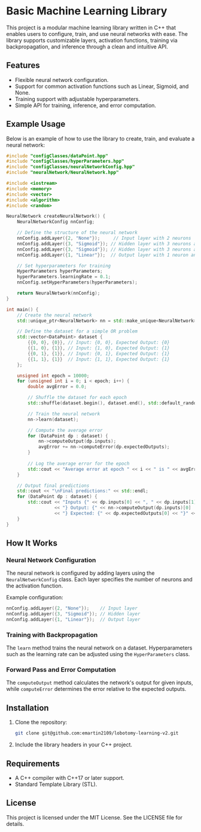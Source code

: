 
# Basic Machine Learning Library

This project is a modular machine learning library written in C++ that enables users to configure, train, and use neural networks with ease. The library supports customizable layers, activation functions, training via backpropagation, and inference through a clean and intuitive API.

## Features

- Flexible neural network configuration.
- Support for common activation functions such as Linear, Sigmoid, and None.
- Training support with adjustable hyperparameters.
- Simple API for training, inference, and error computation.

## Example Usage

Below is an example of how to use the library to create, train, and evaluate a neural network:

```cpp
#include "configClasses/dataPoint.hpp"
#include "configClasses/hyperParameters.hpp"
#include "configClasses/neuralNetworkConfig.hpp"
#include "neuralNetwork/NeuralNetwork.hpp"

#include <iostream>
#include <memory>
#include <vector>
#include <algorithm>
#include <random>

NeuralNetwork createNeuralNetwork() {
    NeuralNetworkConfig nnConfig;

    // Define the structure of the neural network
    nnConfig.addLayer({2, "None"});     // Input layer with 2 neurons
    nnConfig.addLayer({3, "Sigmoid"}); // Hidden layer with 3 neurons and Sigmoid activation
    nnConfig.addLayer({3, "Sigmoid"}); // Hidden layer with 3 neurons and Sigmoid activation
    nnConfig.addLayer({1, "Linear"});  // Output layer with 1 neuron and Linear activation

    // Set hyperparameters for training
    HyperParameters hyperParameters;
    hyperParameters.learningRate = 0.1;
    nnConfig.setHyperParameters(hyperParameters);

    return NeuralNetwork(nnConfig);
}

int main() {
    // Create the neural network
    std::unique_ptr<NeuralNetwork> nn = std::make_unique<NeuralNetwork>(createNeuralNetwork());

    // Define the dataset for a simple OR problem
    std::vector<DataPoint> dataset {
        {{0, 0}, {0}}, // Input: {0, 0}, Expected Output: {0}
        {{1, 0}, {1}}, // Input: {1, 0}, Expected Output: {1}
        {{0, 1}, {1}}, // Input: {0, 1}, Expected Output: {1}
        {{1, 1}, {1}}  // Input: {1, 1}, Expected Output: {1}
    };

    unsigned int epoch = 10000;
    for (unsigned int i = 0; i < epoch; i++) {
        double avgError = 0.0;

        // Shuffle the dataset for each epoch
        std::shuffle(dataset.begin(), dataset.end(), std::default_random_engine{});

        // Train the neural network
        nn->learn(dataset);

        // Compute the average error
        for (DataPoint dp : dataset) {
            nn->computeOutput(dp.inputs);
            avgError += nn->computeError(dp.expectedOutputs);
        }
        
        // Log the average error for the epoch
        std::cout << "Average error at epoch " << i << " is " << avgError / dataset.size() << std::endl;
    }

    // Output final predictions
    std::cout << "\nFinal predictions:" << std::endl;
    for (DataPoint dp : dataset) {
        std::cout << "Inputs {" << dp.inputs[0] << ", " << dp.inputs[1] 
                  << "} Output: {" << nn->computeOutput(dp.inputs)[0] 
                  << "} Expected: {" << dp.expectedOutputs[0] << "}" << std::endl;
    }
}
```

## How It Works

### Neural Network Configuration

The neural network is configured by adding layers using the `NeuralNetworkConfig` class. Each layer specifies the number of neurons and the activation function.

Example configuration:

```cpp
nnConfig.addLayer({2, "None"});    // Input layer
nnConfig.addLayer({3, "Sigmoid"}); // Hidden layer
nnConfig.addLayer({1, "Linear"});  // Output layer
```

### Training with Backpropagation

The `learn` method trains the neural network on a dataset. Hyperparameters such as the learning rate can be adjusted using the `HyperParameters` class.

### Forward Pass and Error Computation

The `computeOutput` method calculates the network's output for given inputs, while `computeError` determines the error relative to the expected outputs.

## Installation

1. Clone the repository:

   ```bash
   git clone git@github.com:emartin2109/lobotomy-learning-v2.git
   ```

2. Include the library headers in your C++ project.

## Requirements

- A C++ compiler with C++17 or later support.
- Standard Template Library (STL).

## License

This project is licensed under the MIT License. See the LICENSE file for details.
